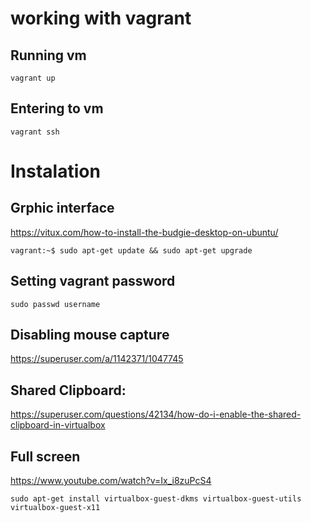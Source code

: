 # working with vagrant
## Running vm
```
vagrant up
```
## Entering to vm
```
vagrant ssh
```

# Instalation
## Grphic interface
https://vitux.com/how-to-install-the-budgie-desktop-on-ubuntu/

```
vagrant:~$ sudo apt-get update && sudo apt-get upgrade

```

## Setting vagrant password
```
sudo passwd username
```

## Disabling mouse capture
https://superuser.com/a/1142371/1047745

## Shared Clipboard:
https://superuser.com/questions/42134/how-do-i-enable-the-shared-clipboard-in-virtualbox

## Full screen

https://www.youtube.com/watch?v=Ix_i8zuPcS4
```
sudo apt-get install virtualbox-guest-dkms virtualbox-guest-utils virtualbox-guest-x11
```